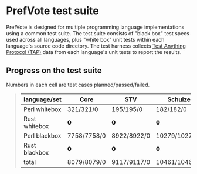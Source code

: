 # PrefVote test suite

PrefVote is designed for multiple programming language implementations using a common test suite. The test suite consists of "black box" test specs used across all languages, plus "white box" unit tests within each language's source code directory. The test harness collects [Test Anything Protocol (TAP)](https://testanything.org/) data from each language's unit tests to report the results.

## Progress on the test suite

Numbers in each cell are test cases planned/passed/failed.

<blockquote>
<table>
<thead>
<tr>
<th>language/set</th>
<th>Core</th>
<th>STV</th>
<th>Schulze</th>
<th>RankedPairs</th>
<th>total</th>
</tr>
</thead>
<tbody>
<tr>
<td>Perl whitebox</td>
<td>321/321/0</td>
<td>195/195/0</td>
<td>182/182/0</td>
<td>132/132/0</td>
<td>830/830/0</td>
</tr>
<tr>
<td>Rust whitebox</td>
<td>𝟬</td>
<td>𝟬</td>
<td>𝟬</td>
<td>𝟬</td>
<td>0/0/0</td>
</tr>
<tr>
<td>Perl blackbox</td>
<td>7758/7758/0</td>
<td>8922/8922/0</td>
<td>10279/10279/0</td>
<td>8259/8259/0</td>
<td>35218/35218/0</td>
</tr>
<tr>
<td>Rust blackbox</td>
<td>𝟬</td>
<td>𝟬</td>
<td>𝟬</td>
<td>𝟬</td>
<td>0/0/0</td>
</tr>
<tr>
<td>total</td>
<td>8079/8079/0</td>
<td>9117/9117/0</td>
<td>10461/10461/0</td>
<td>8391/8391/0</td>
<td>36048/36048/0</td>
</tr>
</tbody>
</table>
</blockquote>
